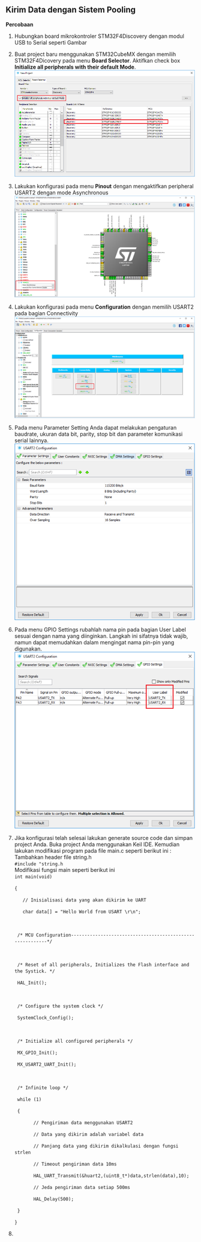 ## Kirim Data dengan Sistem Pooling

**Percobaan**

1. Hubungkan board mikrokontroler STM32F4Discovery dengan modul USB to Serial seperti Gambar
2. Buat project baru menggunakan STM32CubeMX dengan memilih STM32F4Dicovery pada menu **Board Selector**. Aktifkan check box **Initialize all peripherals with their default Mode**.  
   ![](/assets/2017-10-27_083629.png)

3. Lakukan konfigurasi pada menu **Pinout** dengan mengaktifkan peripheral USART2 dengan mode Asynchronous  
   ![](/assets/2017-10-27_083655.png)

4. Lakukan konfigurasi pada menu **Configuration** dengan memilih USART2 pada bagian Connectivity  
   ![](/assets/2017-10-27_083716.png)

5. Pada menu Parameter Setting Anda dapat melakukan pengaturan baudrate, ukuran data bit, parity, stop bit dan parameter komunikasi serial lainnya.  
   ![](/assets/2017-10-27_083815.png)

6. Pada menu GPIO Settings rubahlah nama pin pada bagian User Label sesuai dengan nama yang diinginkan. Langkah ini sifatnya tidak wajib, namun dapat memudahkan dalam mengingat nama pin-pin yang digunakan.  
   ![](/assets/2017-10-27_103846.png)

7. Jika konfigurasi telah selesai lakukan generate source code dan simpan project Anda. Buka project Anda menggunakan Keil IDE. Kemudian lakukan modifikasi program pada file main.c seperti berikut ini :  
   Tambahkan header file string.h  
   `#include "string.h`  
   Modifikasi fungsi main seperti berikut ini  
   `int main(void)
   `

   `{
   `

   `	// Inisialisasi data yang akan dikirim ke UART
   `

   `	char data[] = "Hello World from USART \r\n";
   `

   `
   `

   `  /* MCU Configuration----------------------------------------------------------*/
   `

   `	
   `

   `  /* Reset of all peripherals, Initializes the Flash interface and the Systick. */
   `

   `  HAL_Init();
   `

   `	
   `

   `  /* Configure the system clock */
   `

   `  SystemClock_Config();
   `

   `	
   `

   `  /* Initialize all configured peripherals */
   `

   `  MX_GPIO_Init();
   `

   `  MX_USART2_UART_Init();
   `

   `
   `

   `  /* Infinite loop */
   `

   `  while (1)
   `

   `  {
   `

   `		// Pengiriman data menggunakan USART2
   `

   `		// Data yang dikirim adalah variabel data
   `

   `		// Panjang data yang dikirim dikalkulasi dengan fungsi strlen
   `

   `		// Timeout pengiriman data 10ms
   `

   `		HAL_UART_Transmit(&huart2,(uint8_t*)data,strlen(data),10);
   `

   `		// Jeda pengiriman data setiap 500ms
   `

   `		HAL_Delay(500);
   `

   `  }
   `

   `}`

8. 




